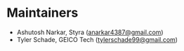 # Maintainers

- Ashutosh Narkar, Styra (anarkar4387@gmail.com)
- Tyler Schade, GEICO Tech (tylerschade99@gmail.com)
